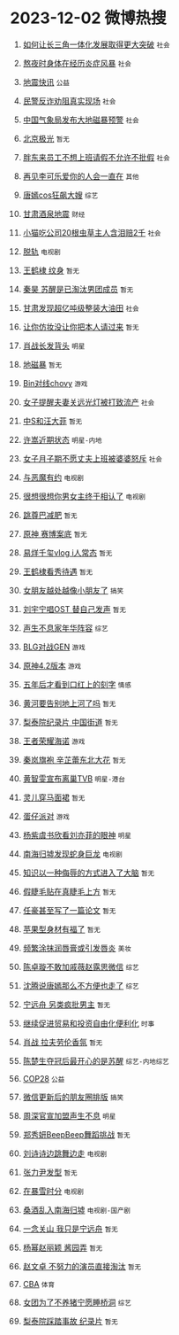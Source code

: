# 2023-12-02 微博热搜 
1. [如何让长三角一体化发展取得更大突破](https://m.weibo.cn/search?containerid=100103type%3D1%26t%3D10%26q%3D%23%E5%A6%82%E4%BD%95%E8%AE%A9%E9%95%BF%E4%B8%89%E8%A7%92%E4%B8%80%E4%BD%93%E5%8C%96%E5%8F%91%E5%B1%95%E5%8F%96%E5%BE%97%E6%9B%B4%E5%A4%A7%E7%AA%81%E7%A0%B4%23&stream_entry_id=51&isnewpage=1&extparam=seat%3D1%26stream_entry_id%3D51%26c_type%3D51%26dgr%3D0%26pos%3D0%26cate%3D10103%26filter_type%3Drealtimehot%26q%3D%2523%25E5%25A6%2582%25E4%25BD%2595%25E8%25AE%25A9%25E9%2595%25BF%25E4%25B8%2589%25E8%25A7%2592%25E4%25B8%2580%25E4%25BD%2593%25E5%258C%2596%25E5%258F%2591%25E5%25B1%2595%25E5%258F%2596%25E5%25BE%2597%25E6%259B%25B4%25E5%25A4%25A7%25E7%25AA%2581%25E7%25A0%25B4%2523%26display_time%3D1701458152%26pre_seqid%3D170145815234607132193) `社会` 

2. [熬夜时身体在经历炎症风暴](https://m.weibo.cn/search?containerid=100103type%3D1%26t%3D10%26q%3D%23%E7%86%AC%E5%A4%9C%E6%97%B6%E8%BA%AB%E4%BD%93%E5%9C%A8%E7%BB%8F%E5%8E%86%E7%82%8E%E7%97%87%E9%A3%8E%E6%9A%B4%23&stream_entry_id=31&isnewpage=1&extparam=seat%3D1%26lcate%3D5001%26c_type%3D31%26realpos%3D1%26cate%3D5001%26pos%3D0%26dgr%3D0%26stream_entry_id%3D31%26q%3D%2523%25E7%2586%25AC%25E5%25A4%259C%25E6%2597%25B6%25E8%25BA%25AB%25E4%25BD%2593%25E5%259C%25A8%25E7%25BB%258F%25E5%258E%2586%25E7%2582%258E%25E7%2597%2587%25E9%25A3%258E%25E6%259A%25B4%2523%26band_rank%3D1%26filter_type%3Drealtimehot%26flag%3D2%26display_time%3D1701458152%26pre_seqid%3D170145815234607132193) `社会` 

3. [地震快讯](https://m.weibo.cn/search?containerid=100103type%3D1%26t%3D10%26q%3D%23%E5%9C%B0%E9%9C%87%E5%BF%AB%E8%AE%AF%23&stream_entry_id=31&isnewpage=1&extparam=seat%3D1%26lcate%3D5001%26c_type%3D31%26realpos%3D2%26cate%3D5001%26pos%3D1%26dgr%3D0%26stream_entry_id%3D31%26q%3D%2523%25E5%259C%25B0%25E9%259C%2587%25E5%25BF%25AB%25E8%25AE%25AF%2523%26band_rank%3D2%26filter_type%3Drealtimehot%26flag%3D2%26display_time%3D1701458152%26pre_seqid%3D170145815234607132193) `公益` 

4. [民警反诈劝阻真实现场](https://m.weibo.cn/search?containerid=100103type%3D1%26t%3D10%26q%3D%23%E6%B0%91%E8%AD%A6%E5%8F%8D%E8%AF%88%E5%8A%9D%E9%98%BB%E7%9C%9F%E5%AE%9E%E7%8E%B0%E5%9C%BA%23&stream_entry_id=31&isnewpage=1&extparam=seat%3D1%26lcate%3D5001%26c_type%3D31%26realpos%3D3%26cate%3D5001%26pos%3D2%26dgr%3D0%26stream_entry_id%3D31%26q%3D%2523%25E6%25B0%2591%25E8%25AD%25A6%25E5%258F%258D%25E8%25AF%2588%25E5%258A%259D%25E9%2598%25BB%25E7%259C%259F%25E5%25AE%259E%25E7%258E%25B0%25E5%259C%25BA%2523%26band_rank%3D3%26filter_type%3Drealtimehot%26flag%3D0%26display_time%3D1701458152%26pre_seqid%3D170145815234607132193) `社会` 

5. [中国气象局发布大地磁暴预警](https://m.weibo.cn/search?containerid=100103type%3D1%26t%3D10%26q%3D%23%E4%B8%AD%E5%9B%BD%E6%B0%94%E8%B1%A1%E5%B1%80%E5%8F%91%E5%B8%83%E5%A4%A7%E5%9C%B0%E7%A3%81%E6%9A%B4%E9%A2%84%E8%AD%A6%23&stream_entry_id=31&isnewpage=1&extparam=seat%3D1%26lcate%3D5001%26c_type%3D31%26realpos%3D4%26cate%3D5001%26pos%3D3%26dgr%3D0%26stream_entry_id%3D31%26q%3D%2523%25E4%25B8%25AD%25E5%259B%25BD%25E6%25B0%2594%25E8%25B1%25A1%25E5%25B1%2580%25E5%258F%2591%25E5%25B8%2583%25E5%25A4%25A7%25E5%259C%25B0%25E7%25A3%2581%25E6%259A%25B4%25E9%25A2%2584%25E8%25AD%25A6%2523%26band_rank%3D4%26filter_type%3Drealtimehot%26flag%3D16%26display_time%3D1701458152%26pre_seqid%3D170145815234607132193) `社会` 

6. [北京极光](https://m.weibo.cn/search?containerid=100103type%3D1%26t%3D10%26q%3D%E5%8C%97%E4%BA%AC%E6%9E%81%E5%85%89&stream_entry_id=31&isnewpage=1&extparam=seat%3D1%26lcate%3D5001%26c_type%3D31%26realpos%3D5%26cate%3D5001%26pos%3D4%26dgr%3D0%26stream_entry_id%3D31%26q%3D%25E5%258C%2597%25E4%25BA%25AC%25E6%259E%2581%25E5%2585%2589%26band_rank%3D5%26filter_type%3Drealtimehot%26flag%3D16%26display_time%3D1701458152%26pre_seqid%3D170145815234607132193) `暂无` 

7. [胖东来员工不想上班请假不允许不批假](https://m.weibo.cn/search?containerid=100103type%3D1%26t%3D10%26q%3D%23%E8%83%96%E4%B8%9C%E6%9D%A5%E5%91%98%E5%B7%A5%E4%B8%8D%E6%83%B3%E4%B8%8A%E7%8F%AD%E8%AF%B7%E5%81%87%E4%B8%8D%E5%85%81%E8%AE%B8%E4%B8%8D%E6%89%B9%E5%81%87%23&stream_entry_id=31&isnewpage=1&extparam=seat%3D1%26lcate%3D5001%26c_type%3D31%26realpos%3D6%26cate%3D5001%26pos%3D5%26dgr%3D0%26stream_entry_id%3D31%26q%3D%2523%25E8%2583%2596%25E4%25B8%259C%25E6%259D%25A5%25E5%2591%2598%25E5%25B7%25A5%25E4%25B8%258D%25E6%2583%25B3%25E4%25B8%258A%25E7%258F%25AD%25E8%25AF%25B7%25E5%2581%2587%25E4%25B8%258D%25E5%2585%2581%25E8%25AE%25B8%25E4%25B8%258D%25E6%2589%25B9%25E5%2581%2587%2523%26band_rank%3D6%26filter_type%3Drealtimehot%26flag%3D2%26display_time%3D1701458152%26pre_seqid%3D170145815234607132193) `社会` 

8. [再见李可乐爱你的人会一直在](https://m.weibo.cn/search?containerid=100103type%3D1%26t%3D10%26q%3D%23%E5%86%8D%E8%A7%81%E6%9D%8E%E5%8F%AF%E4%B9%90%E7%88%B1%E4%BD%A0%E7%9A%84%E4%BA%BA%E4%BC%9A%E4%B8%80%E7%9B%B4%E5%9C%A8%23&stream_entry_id=31&isnewpage=1&extparam=seat%3D1%26lcate%3D5001%26c_type%3D31%26band_rank%3D7%26cate%3D5001%26dgr%3D0%26topic_ad%3D1%26adid%3D213060%26is_ad_pos%3D1%26q%3D%2523%25E5%2586%258D%25E8%25A7%2581%25E6%259D%258E%25E5%258F%25AF%25E4%25B9%2590%25E7%2588%25B1%25E4%25BD%25A0%25E7%259A%2584%25E4%25BA%25BA%25E4%25BC%259A%25E4%25B8%2580%25E7%259B%25B4%25E5%259C%25A8%2523%26stream_entry_id%3D31%26filter_type%3Drealtimehot%26pos%3D6%26display_time%3D1701458152%26pre_seqid%3D170145815234607132193) `其他` 

9. [唐嫣cos狂飙大嫂](https://m.weibo.cn/search?containerid=100103type%3D1%26t%3D10%26q%3D%23%E5%94%90%E5%AB%A3cos%E7%8B%82%E9%A3%99%E5%A4%A7%E5%AB%82%23&stream_entry_id=31&isnewpage=1&extparam=seat%3D1%26lcate%3D5001%26c_type%3D31%26realpos%3D7%26cate%3D5001%26pos%3D7%26dgr%3D0%26stream_entry_id%3D31%26q%3D%2523%25E5%2594%2590%25E5%25AB%25A3cos%25E7%258B%2582%25E9%25A3%2599%25E5%25A4%25A7%25E5%25AB%2582%2523%26band_rank%3D7%26filter_type%3Drealtimehot%26flag%3D2%26display_time%3D1701458152%26pre_seqid%3D170145815234607132193) `综艺` 

10. [甘肃酒泉地震](https://m.weibo.cn/search?containerid=100103type%3D1%26t%3D10%26q%3D%E7%94%98%E8%82%83%E9%85%92%E6%B3%89%E5%9C%B0%E9%9C%87&stream_entry_id=31&isnewpage=1&extparam=seat%3D1%26lcate%3D5001%26c_type%3D31%26realpos%3D8%26cate%3D5001%26pos%3D8%26dgr%3D0%26stream_entry_id%3D31%26q%3D%25E7%2594%2598%25E8%2582%2583%25E9%2585%2592%25E6%25B3%2589%25E5%259C%25B0%25E9%259C%2587%26band_rank%3D8%26filter_type%3Drealtimehot%26flag%3D0%26display_time%3D1701458152%26pre_seqid%3D170145815234607132193) `财经` 

11. [小猫吃公司20根虫草主人含泪赔2千](https://m.weibo.cn/search?containerid=100103type%3D1%26t%3D10%26q%3D%23%E5%B0%8F%E7%8C%AB%E5%90%83%E5%85%AC%E5%8F%B820%E6%A0%B9%E8%99%AB%E8%8D%89%E4%B8%BB%E4%BA%BA%E5%90%AB%E6%B3%AA%E8%B5%942%E5%8D%83%23&stream_entry_id=31&isnewpage=1&extparam=seat%3D1%26lcate%3D5001%26c_type%3D31%26realpos%3D9%26cate%3D5001%26pos%3D9%26dgr%3D0%26stream_entry_id%3D31%26q%3D%2523%25E5%25B0%258F%25E7%258C%25AB%25E5%2590%2583%25E5%2585%25AC%25E5%258F%25B820%25E6%25A0%25B9%25E8%2599%25AB%25E8%258D%2589%25E4%25B8%25BB%25E4%25BA%25BA%25E5%2590%25AB%25E6%25B3%25AA%25E8%25B5%25942%25E5%258D%2583%2523%26band_rank%3D9%26filter_type%3Drealtimehot%26flag%3D2%26display_time%3D1701458152%26pre_seqid%3D170145815234607132193) `社会` 

12. [脱轨](https://m.weibo.cn/search?containerid=100103type%3D1%26t%3D10%26q%3D%E8%84%B1%E8%BD%A8&stream_entry_id=31&isnewpage=1&extparam=seat%3D1%26lcate%3D5001%26c_type%3D31%26realpos%3D10%26cate%3D5001%26pos%3D10%26dgr%3D0%26stream_entry_id%3D31%26q%3D%25E8%2584%25B1%25E8%25BD%25A8%26band_rank%3D10%26filter_type%3Drealtimehot%26flag%3D2%26display_time%3D1701458152%26pre_seqid%3D170145815234607132193) `电视剧` 

13. [王鹤棣 纹身](https://m.weibo.cn/search?containerid=100103type%3D1%26t%3D10%26q%3D%E7%8E%8B%E9%B9%A4%E6%A3%A3+%E7%BA%B9%E8%BA%AB&stream_entry_id=31&isnewpage=1&extparam=seat%3D1%26lcate%3D5001%26c_type%3D31%26realpos%3D11%26cate%3D5001%26pos%3D11%26dgr%3D0%26stream_entry_id%3D31%26q%3D%25E7%258E%258B%25E9%25B9%25A4%25E6%25A3%25A3%2520%25E7%25BA%25B9%25E8%25BA%25AB%26band_rank%3D11%26filter_type%3Drealtimehot%26flag%3D0%26display_time%3D1701458152%26pre_seqid%3D170145815234607132193) `暂无` 

14. [秦昊 苏醒是已淘汰男团成员](https://m.weibo.cn/search?containerid=100103type%3D1%26t%3D10%26q%3D%E7%A7%A6%E6%98%8A+%E8%8B%8F%E9%86%92%E6%98%AF%E5%B7%B2%E6%B7%98%E6%B1%B0%E7%94%B7%E5%9B%A2%E6%88%90%E5%91%98&stream_entry_id=31&isnewpage=1&extparam=seat%3D1%26lcate%3D5001%26c_type%3D31%26realpos%3D12%26cate%3D5001%26pos%3D12%26dgr%3D0%26stream_entry_id%3D31%26q%3D%25E7%25A7%25A6%25E6%2598%258A%2520%25E8%258B%258F%25E9%2586%2592%25E6%2598%25AF%25E5%25B7%25B2%25E6%25B7%2598%25E6%25B1%25B0%25E7%2594%25B7%25E5%259B%25A2%25E6%2588%2590%25E5%2591%2598%26band_rank%3D12%26filter_type%3Drealtimehot%26flag%3D2%26display_time%3D1701458152%26pre_seqid%3D170145815234607132193) `暂无` 

15. [甘肃发现超亿吨级整装大油田](https://m.weibo.cn/search?containerid=100103type%3D1%26t%3D10%26q%3D%23%E7%94%98%E8%82%83%E5%8F%91%E7%8E%B0%E8%B6%85%E4%BA%BF%E5%90%A8%E7%BA%A7%E6%95%B4%E8%A3%85%E5%A4%A7%E6%B2%B9%E7%94%B0%23&stream_entry_id=31&isnewpage=1&extparam=seat%3D1%26lcate%3D5001%26c_type%3D31%26realpos%3D13%26cate%3D5001%26pos%3D13%26dgr%3D0%26stream_entry_id%3D31%26q%3D%2523%25E7%2594%2598%25E8%2582%2583%25E5%258F%2591%25E7%258E%25B0%25E8%25B6%2585%25E4%25BA%25BF%25E5%2590%25A8%25E7%25BA%25A7%25E6%2595%25B4%25E8%25A3%2585%25E5%25A4%25A7%25E6%25B2%25B9%25E7%2594%25B0%2523%26band_rank%3D13%26filter_type%3Drealtimehot%26flag%3D0%26display_time%3D1701458152%26pre_seqid%3D170145815234607132193) `社会` 

16. [让你仿妆没让你把本人请过来](https://m.weibo.cn/search?containerid=100103type%3D1%26t%3D10%26q%3D%E8%AE%A9%E4%BD%A0%E4%BB%BF%E5%A6%86%E6%B2%A1%E8%AE%A9%E4%BD%A0%E6%8A%8A%E6%9C%AC%E4%BA%BA%E8%AF%B7%E8%BF%87%E6%9D%A5&stream_entry_id=31&isnewpage=1&extparam=seat%3D1%26lcate%3D5001%26c_type%3D31%26realpos%3D14%26cate%3D5001%26pos%3D14%26dgr%3D0%26stream_entry_id%3D31%26q%3D%25E8%25AE%25A9%25E4%25BD%25A0%25E4%25BB%25BF%25E5%25A6%2586%25E6%25B2%25A1%25E8%25AE%25A9%25E4%25BD%25A0%25E6%258A%258A%25E6%259C%25AC%25E4%25BA%25BA%25E8%25AF%25B7%25E8%25BF%2587%25E6%259D%25A5%26band_rank%3D14%26filter_type%3Drealtimehot%26flag%3D0%26display_time%3D1701458152%26pre_seqid%3D170145815234607132193) `暂无` 

17. [肖战长发背头](https://m.weibo.cn/search?containerid=100103type%3D1%26t%3D10%26q%3D%23%E8%82%96%E6%88%98%E9%95%BF%E5%8F%91%E8%83%8C%E5%A4%B4%23&stream_entry_id=31&isnewpage=1&extparam=seat%3D1%26lcate%3D5001%26c_type%3D31%26realpos%3D15%26cate%3D5001%26pos%3D15%26dgr%3D0%26stream_entry_id%3D31%26q%3D%2523%25E8%2582%2596%25E6%2588%2598%25E9%2595%25BF%25E5%258F%2591%25E8%2583%258C%25E5%25A4%25B4%2523%26band_rank%3D15%26filter_type%3Drealtimehot%26flag%3D1%26display_time%3D1701458152%26pre_seqid%3D170145815234607132193) `明星` 

18. [地磁暴](https://m.weibo.cn/search?containerid=100103type%3D1%26t%3D10%26q%3D%E5%9C%B0%E7%A3%81%E6%9A%B4&stream_entry_id=31&isnewpage=1&extparam=seat%3D1%26lcate%3D5001%26c_type%3D31%26realpos%3D16%26cate%3D5001%26pos%3D16%26dgr%3D0%26stream_entry_id%3D31%26q%3D%25E5%259C%25B0%25E7%25A3%2581%25E6%259A%25B4%26band_rank%3D16%26filter_type%3Drealtimehot%26flag%3D0%26display_time%3D1701458152%26pre_seqid%3D170145815234607132193) `暂无` 

19. [Bin对线chovy](https://m.weibo.cn/search?containerid=100103type%3D1%26t%3D10%26q%3D%23Bin%E5%AF%B9%E7%BA%BFchovy%23&stream_entry_id=31&isnewpage=1&extparam=seat%3D1%26lcate%3D5001%26c_type%3D31%26realpos%3D17%26cate%3D5001%26pos%3D17%26dgr%3D0%26stream_entry_id%3D31%26q%3D%2523Bin%25E5%25AF%25B9%25E7%25BA%25BFchovy%2523%26band_rank%3D17%26filter_type%3Drealtimehot%26flag%3D0%26display_time%3D1701458152%26pre_seqid%3D170145815234607132193) `游戏` 

20. [女子提醒夫妻关远光灯被打致流产](https://m.weibo.cn/search?containerid=100103type%3D1%26t%3D10%26q%3D%23%E5%A5%B3%E5%AD%90%E6%8F%90%E9%86%92%E5%A4%AB%E5%A6%BB%E5%85%B3%E8%BF%9C%E5%85%89%E7%81%AF%E8%A2%AB%E6%89%93%E8%87%B4%E6%B5%81%E4%BA%A7%23&stream_entry_id=31&isnewpage=1&extparam=seat%3D1%26lcate%3D5001%26c_type%3D31%26realpos%3D18%26cate%3D5001%26pos%3D18%26dgr%3D0%26stream_entry_id%3D31%26q%3D%2523%25E5%25A5%25B3%25E5%25AD%2590%25E6%258F%2590%25E9%2586%2592%25E5%25A4%25AB%25E5%25A6%25BB%25E5%2585%25B3%25E8%25BF%259C%25E5%2585%2589%25E7%2581%25AF%25E8%25A2%25AB%25E6%2589%2593%25E8%2587%25B4%25E6%25B5%2581%25E4%25BA%25A7%2523%26band_rank%3D18%26filter_type%3Drealtimehot%26flag%3D0%26display_time%3D1701458152%26pre_seqid%3D170145815234607132193) `社会` 

21. [中S和汪大菲](https://m.weibo.cn/search?containerid=100103type%3D1%26t%3D10%26q%3D%E4%B8%ADS%E5%92%8C%E6%B1%AA%E5%A4%A7%E8%8F%B2&stream_entry_id=31&isnewpage=1&extparam=seat%3D1%26lcate%3D5001%26c_type%3D31%26realpos%3D19%26cate%3D5001%26pos%3D19%26dgr%3D0%26stream_entry_id%3D31%26q%3D%25E4%25B8%25ADS%25E5%2592%258C%25E6%25B1%25AA%25E5%25A4%25A7%25E8%258F%25B2%26band_rank%3D19%26filter_type%3Drealtimehot%26flag%3D0%26display_time%3D1701458152%26pre_seqid%3D170145815234607132193) `暂无` 

22. [许嵩近期状态](https://m.weibo.cn/search?containerid=100103type%3D1%26t%3D10%26q%3D%23%E8%AE%B8%E5%B5%A9%E8%BF%91%E6%9C%9F%E7%8A%B6%E6%80%81%23&stream_entry_id=31&isnewpage=1&extparam=seat%3D1%26lcate%3D5001%26c_type%3D31%26realpos%3D20%26cate%3D5001%26pos%3D20%26dgr%3D0%26stream_entry_id%3D31%26q%3D%2523%25E8%25AE%25B8%25E5%25B5%25A9%25E8%25BF%2591%25E6%259C%259F%25E7%258A%25B6%25E6%2580%2581%2523%26band_rank%3D20%26filter_type%3Drealtimehot%26flag%3D0%26display_time%3D1701458152%26pre_seqid%3D170145815234607132193) `明星-内地` 

23. [女子月子期不愿丈夫上班被婆婆怒斥](https://m.weibo.cn/search?containerid=100103type%3D1%26t%3D10%26q%3D%23%E5%A5%B3%E5%AD%90%E6%9C%88%E5%AD%90%E6%9C%9F%E4%B8%8D%E6%84%BF%E4%B8%88%E5%A4%AB%E4%B8%8A%E7%8F%AD%E8%A2%AB%E5%A9%86%E5%A9%86%E6%80%92%E6%96%A5%23&stream_entry_id=31&isnewpage=1&extparam=seat%3D1%26lcate%3D5001%26c_type%3D31%26realpos%3D21%26cate%3D5001%26pos%3D21%26dgr%3D0%26stream_entry_id%3D31%26q%3D%2523%25E5%25A5%25B3%25E5%25AD%2590%25E6%259C%2588%25E5%25AD%2590%25E6%259C%259F%25E4%25B8%258D%25E6%2584%25BF%25E4%25B8%2588%25E5%25A4%25AB%25E4%25B8%258A%25E7%258F%25AD%25E8%25A2%25AB%25E5%25A9%2586%25E5%25A9%2586%25E6%2580%2592%25E6%2596%25A5%2523%26band_rank%3D21%26filter_type%3Drealtimehot%26flag%3D0%26display_time%3D1701458152%26pre_seqid%3D170145815234607132193) `社会` 

24. [与恶魔有约](https://m.weibo.cn/search?containerid=100103type%3D1%26t%3D10%26q%3D%E4%B8%8E%E6%81%B6%E9%AD%94%E6%9C%89%E7%BA%A6&stream_entry_id=31&isnewpage=1&extparam=seat%3D1%26lcate%3D5001%26c_type%3D31%26realpos%3D22%26cate%3D5001%26pos%3D22%26dgr%3D0%26stream_entry_id%3D31%26q%3D%25E4%25B8%258E%25E6%2581%25B6%25E9%25AD%2594%25E6%259C%2589%25E7%25BA%25A6%26band_rank%3D22%26filter_type%3Drealtimehot%26flag%3D0%26display_time%3D1701458152%26pre_seqid%3D170145815234607132193) `电视剧` 

25. [很想很想你男女主终于相认了](https://m.weibo.cn/search?containerid=100103type%3D1%26t%3D10%26q%3D%23%E5%BE%88%E6%83%B3%E5%BE%88%E6%83%B3%E4%BD%A0%E7%94%B7%E5%A5%B3%E4%B8%BB%E7%BB%88%E4%BA%8E%E7%9B%B8%E8%AE%A4%E4%BA%86%23&stream_entry_id=31&isnewpage=1&extparam=seat%3D1%26lcate%3D5001%26c_type%3D31%26realpos%3D23%26cate%3D5001%26pos%3D23%26dgr%3D0%26stream_entry_id%3D31%26q%3D%2523%25E5%25BE%2588%25E6%2583%25B3%25E5%25BE%2588%25E6%2583%25B3%25E4%25BD%25A0%25E7%2594%25B7%25E5%25A5%25B3%25E4%25B8%25BB%25E7%25BB%2588%25E4%25BA%258E%25E7%259B%25B8%25E8%25AE%25A4%25E4%25BA%2586%2523%26band_rank%3D23%26filter_type%3Drealtimehot%26flag%3D1%26display_time%3D1701458152%26pre_seqid%3D170145815234607132193) `电视剧` 

26. [跳尊巴减肥](https://m.weibo.cn/search?containerid=100103type%3D1%26t%3D10%26q%3D%E8%B7%B3%E5%B0%8A%E5%B7%B4%E5%87%8F%E8%82%A5&stream_entry_id=31&isnewpage=1&extparam=seat%3D1%26lcate%3D5001%26c_type%3D31%26realpos%3D24%26cate%3D5001%26pos%3D24%26dgr%3D0%26stream_entry_id%3D31%26q%3D%25E8%25B7%25B3%25E5%25B0%258A%25E5%25B7%25B4%25E5%2587%258F%25E8%2582%25A5%26band_rank%3D24%26filter_type%3Drealtimehot%26flag%3D0%26display_time%3D1701458152%26pre_seqid%3D170145815234607132193) `暂无` 

27. [原神 赛博案底](https://m.weibo.cn/search?containerid=100103type%3D1%26t%3D10%26q%3D%E5%8E%9F%E7%A5%9E+%E8%B5%9B%E5%8D%9A%E6%A1%88%E5%BA%95&stream_entry_id=31&isnewpage=1&extparam=seat%3D1%26lcate%3D5001%26c_type%3D31%26realpos%3D25%26cate%3D5001%26pos%3D25%26dgr%3D0%26stream_entry_id%3D31%26q%3D%25E5%258E%259F%25E7%25A5%259E%2520%25E8%25B5%259B%25E5%258D%259A%25E6%25A1%2588%25E5%25BA%2595%26band_rank%3D25%26filter_type%3Drealtimehot%26flag%3D0%26display_time%3D1701458152%26pre_seqid%3D170145815234607132193) `暂无` 

28. [易烊千玺vlog i人常态](https://m.weibo.cn/search?containerid=100103type%3D1%26t%3D10%26q%3D%E6%98%93%E7%83%8A%E5%8D%83%E7%8E%BAvlog+i%E4%BA%BA%E5%B8%B8%E6%80%81&stream_entry_id=31&isnewpage=1&extparam=seat%3D1%26lcate%3D5001%26c_type%3D31%26realpos%3D26%26cate%3D5001%26pos%3D26%26dgr%3D0%26stream_entry_id%3D31%26q%3D%25E6%2598%2593%25E7%2583%258A%25E5%258D%2583%25E7%258E%25BAvlog%2520i%25E4%25BA%25BA%25E5%25B8%25B8%25E6%2580%2581%26band_rank%3D26%26filter_type%3Drealtimehot%26flag%3D0%26display_time%3D1701458152%26pre_seqid%3D170145815234607132193) `暂无` 

29. [王鹤棣看秀待遇](https://m.weibo.cn/search?containerid=100103type%3D1%26t%3D10%26q%3D%E7%8E%8B%E9%B9%A4%E6%A3%A3%E7%9C%8B%E7%A7%80%E5%BE%85%E9%81%87&stream_entry_id=31&isnewpage=1&extparam=seat%3D1%26lcate%3D5001%26c_type%3D31%26realpos%3D27%26cate%3D5001%26pos%3D27%26dgr%3D0%26stream_entry_id%3D31%26q%3D%25E7%258E%258B%25E9%25B9%25A4%25E6%25A3%25A3%25E7%259C%258B%25E7%25A7%2580%25E5%25BE%2585%25E9%2581%2587%26band_rank%3D27%26filter_type%3Drealtimehot%26flag%3D0%26display_time%3D1701458152%26pre_seqid%3D170145815234607132193) `暂无` 

30. [女朋友越处越像小朋友了](https://m.weibo.cn/search?containerid=100103type%3D1%26t%3D10%26q%3D%23%E5%A5%B3%E6%9C%8B%E5%8F%8B%E8%B6%8A%E5%A4%84%E8%B6%8A%E5%83%8F%E5%B0%8F%E6%9C%8B%E5%8F%8B%E4%BA%86%23&stream_entry_id=31&isnewpage=1&extparam=seat%3D1%26lcate%3D5001%26c_type%3D31%26realpos%3D28%26cate%3D5001%26pos%3D28%26dgr%3D0%26stream_entry_id%3D31%26q%3D%2523%25E5%25A5%25B3%25E6%259C%258B%25E5%258F%258B%25E8%25B6%258A%25E5%25A4%2584%25E8%25B6%258A%25E5%2583%258F%25E5%25B0%258F%25E6%259C%258B%25E5%258F%258B%25E4%25BA%2586%2523%26band_rank%3D28%26filter_type%3Drealtimehot%26flag%3D0%26display_time%3D1701458152%26pre_seqid%3D170145815234607132193) `搞笑` 

31. [刘宇宁唱OST 替自己发声](https://m.weibo.cn/search?containerid=100103type%3D1%26t%3D10%26q%3D%E5%88%98%E5%AE%87%E5%AE%81%E5%94%B1OST+%E6%9B%BF%E8%87%AA%E5%B7%B1%E5%8F%91%E5%A3%B0&stream_entry_id=31&isnewpage=1&extparam=seat%3D1%26lcate%3D5001%26c_type%3D31%26realpos%3D29%26cate%3D5001%26pos%3D29%26dgr%3D0%26stream_entry_id%3D31%26q%3D%25E5%2588%2598%25E5%25AE%2587%25E5%25AE%2581%25E5%2594%25B1OST%2520%25E6%259B%25BF%25E8%2587%25AA%25E5%25B7%25B1%25E5%258F%2591%25E5%25A3%25B0%26band_rank%3D29%26filter_type%3Drealtimehot%26flag%3D1%26display_time%3D1701458152%26pre_seqid%3D170145815234607132193) `暂无` 

32. [声生不息家年华阵容](https://m.weibo.cn/search?containerid=100103type%3D1%26t%3D10%26q%3D%23%E5%A3%B0%E7%94%9F%E4%B8%8D%E6%81%AF%E5%AE%B6%E5%B9%B4%E5%8D%8E%E9%98%B5%E5%AE%B9%23&stream_entry_id=31&isnewpage=1&extparam=seat%3D1%26lcate%3D5001%26c_type%3D31%26realpos%3D30%26cate%3D5001%26pos%3D30%26dgr%3D0%26stream_entry_id%3D31%26q%3D%2523%25E5%25A3%25B0%25E7%2594%259F%25E4%25B8%258D%25E6%2581%25AF%25E5%25AE%25B6%25E5%25B9%25B4%25E5%258D%258E%25E9%2598%25B5%25E5%25AE%25B9%2523%26band_rank%3D30%26filter_type%3Drealtimehot%26flag%3D0%26display_time%3D1701458152%26pre_seqid%3D170145815234607132193) `综艺` 

33. [BLG对战GEN](https://m.weibo.cn/search?containerid=100103type%3D1%26t%3D10%26q%3D%23BLG%E5%AF%B9%E6%88%98GEN%23&stream_entry_id=31&isnewpage=1&extparam=seat%3D1%26lcate%3D5001%26c_type%3D31%26realpos%3D31%26cate%3D5001%26pos%3D31%26dgr%3D0%26stream_entry_id%3D31%26q%3D%2523BLG%25E5%25AF%25B9%25E6%2588%2598GEN%2523%26band_rank%3D31%26filter_type%3Drealtimehot%26flag%3D0%26display_time%3D1701458152%26pre_seqid%3D170145815234607132193) `游戏` 

34. [原神4.2版本](https://m.weibo.cn/search?containerid=100103type%3D1%26t%3D10%26q%3D%23%E5%8E%9F%E7%A5%9E4.2%E7%89%88%E6%9C%AC%23&stream_entry_id=31&isnewpage=1&extparam=seat%3D1%26lcate%3D5001%26c_type%3D31%26realpos%3D32%26cate%3D5001%26pos%3D32%26dgr%3D0%26stream_entry_id%3D31%26q%3D%2523%25E5%258E%259F%25E7%25A5%259E4.2%25E7%2589%2588%25E6%259C%25AC%2523%26band_rank%3D32%26filter_type%3Drealtimehot%26flag%3D1%26display_time%3D1701458152%26pre_seqid%3D170145815234607132193) `游戏` 

35. [五年后才看到口红上的刻字](https://m.weibo.cn/search?containerid=100103type%3D1%26t%3D10%26q%3D%23%E4%BA%94%E5%B9%B4%E5%90%8E%E6%89%8D%E7%9C%8B%E5%88%B0%E5%8F%A3%E7%BA%A2%E4%B8%8A%E7%9A%84%E5%88%BB%E5%AD%97%23&stream_entry_id=31&isnewpage=1&extparam=seat%3D1%26lcate%3D5001%26c_type%3D31%26realpos%3D33%26cate%3D5001%26pos%3D33%26dgr%3D0%26stream_entry_id%3D31%26q%3D%2523%25E4%25BA%2594%25E5%25B9%25B4%25E5%2590%258E%25E6%2589%258D%25E7%259C%258B%25E5%2588%25B0%25E5%258F%25A3%25E7%25BA%25A2%25E4%25B8%258A%25E7%259A%2584%25E5%2588%25BB%25E5%25AD%2597%2523%26band_rank%3D33%26filter_type%3Drealtimehot%26flag%3D0%26display_time%3D1701458152%26pre_seqid%3D170145815234607132193) `情感` 

36. [黄河要告别地上河了吗](https://m.weibo.cn/search?containerid=100103type%3D1%26t%3D10%26q%3D%E9%BB%84%E6%B2%B3%E8%A6%81%E5%91%8A%E5%88%AB%E5%9C%B0%E4%B8%8A%E6%B2%B3%E4%BA%86%E5%90%97&stream_entry_id=31&isnewpage=1&extparam=seat%3D1%26lcate%3D5001%26c_type%3D31%26realpos%3D34%26cate%3D5001%26pos%3D34%26dgr%3D0%26stream_entry_id%3D31%26q%3D%25E9%25BB%2584%25E6%25B2%25B3%25E8%25A6%2581%25E5%2591%258A%25E5%2588%25AB%25E5%259C%25B0%25E4%25B8%258A%25E6%25B2%25B3%25E4%25BA%2586%25E5%2590%2597%26band_rank%3D34%26filter_type%3Drealtimehot%26flag%3D0%26display_time%3D1701458152%26pre_seqid%3D170145815234607132193) `暂无` 

37. [梨泰院纪录片 中国街道](https://m.weibo.cn/search?containerid=100103type%3D1%26t%3D10%26q%3D%E6%A2%A8%E6%B3%B0%E9%99%A2%E7%BA%AA%E5%BD%95%E7%89%87+%E4%B8%AD%E5%9B%BD%E8%A1%97%E9%81%93&stream_entry_id=31&isnewpage=1&extparam=seat%3D1%26lcate%3D5001%26c_type%3D31%26realpos%3D35%26cate%3D5001%26pos%3D35%26dgr%3D0%26stream_entry_id%3D31%26q%3D%25E6%25A2%25A8%25E6%25B3%25B0%25E9%2599%25A2%25E7%25BA%25AA%25E5%25BD%2595%25E7%2589%2587%2520%25E4%25B8%25AD%25E5%259B%25BD%25E8%25A1%2597%25E9%2581%2593%26band_rank%3D35%26filter_type%3Drealtimehot%26flag%3D0%26display_time%3D1701458152%26pre_seqid%3D170145815234607132193) `暂无` 

38. [王者荣耀海诺](https://m.weibo.cn/search?containerid=100103type%3D1%26t%3D10%26q%3D%23%E7%8E%8B%E8%80%85%E8%8D%A3%E8%80%80%E6%B5%B7%E8%AF%BA%23&stream_entry_id=31&isnewpage=1&extparam=seat%3D1%26lcate%3D5001%26c_type%3D31%26realpos%3D36%26cate%3D5001%26pos%3D36%26dgr%3D0%26stream_entry_id%3D31%26q%3D%2523%25E7%258E%258B%25E8%2580%2585%25E8%258D%25A3%25E8%2580%2580%25E6%25B5%25B7%25E8%25AF%25BA%2523%26band_rank%3D36%26filter_type%3Drealtimehot%26flag%3D1%26display_time%3D1701458152%26pre_seqid%3D170145815234607132193) `游戏` 

39. [秦岚旗袍 辛芷蕾东北大花](https://m.weibo.cn/search?containerid=100103type%3D1%26t%3D10%26q%3D%E7%A7%A6%E5%B2%9A%E6%97%97%E8%A2%8D+%E8%BE%9B%E8%8A%B7%E8%95%BE%E4%B8%9C%E5%8C%97%E5%A4%A7%E8%8A%B1&stream_entry_id=31&isnewpage=1&extparam=seat%3D1%26lcate%3D5001%26c_type%3D31%26realpos%3D37%26cate%3D5001%26pos%3D37%26dgr%3D0%26stream_entry_id%3D31%26q%3D%25E7%25A7%25A6%25E5%25B2%259A%25E6%2597%2597%25E8%25A2%258D%2520%25E8%25BE%259B%25E8%258A%25B7%25E8%2595%25BE%25E4%25B8%259C%25E5%258C%2597%25E5%25A4%25A7%25E8%258A%25B1%26band_rank%3D37%26filter_type%3Drealtimehot%26flag%3D0%26display_time%3D1701458152%26pre_seqid%3D170145815234607132193) `暂无` 

40. [黄智雯宣布离巢TVB](https://m.weibo.cn/search?containerid=100103type%3D1%26t%3D10%26q%3D%23%E9%BB%84%E6%99%BA%E9%9B%AF%E5%AE%A3%E5%B8%83%E7%A6%BB%E5%B7%A2TVB%23&stream_entry_id=31&isnewpage=1&extparam=seat%3D1%26lcate%3D5001%26c_type%3D31%26realpos%3D38%26cate%3D5001%26pos%3D38%26dgr%3D0%26stream_entry_id%3D31%26q%3D%2523%25E9%25BB%2584%25E6%2599%25BA%25E9%259B%25AF%25E5%25AE%25A3%25E5%25B8%2583%25E7%25A6%25BB%25E5%25B7%25A2TVB%2523%26band_rank%3D38%26filter_type%3Drealtimehot%26flag%3D0%26display_time%3D1701458152%26pre_seqid%3D170145815234607132193) `明星-港台` 

41. [灵儿穿马面裙](https://m.weibo.cn/search?containerid=100103type%3D1%26t%3D10%26q%3D%E7%81%B5%E5%84%BF%E7%A9%BF%E9%A9%AC%E9%9D%A2%E8%A3%99&stream_entry_id=31&isnewpage=1&extparam=seat%3D1%26lcate%3D5001%26c_type%3D31%26realpos%3D39%26cate%3D5001%26pos%3D39%26dgr%3D0%26stream_entry_id%3D31%26q%3D%25E7%2581%25B5%25E5%2584%25BF%25E7%25A9%25BF%25E9%25A9%25AC%25E9%259D%25A2%25E8%25A3%2599%26band_rank%3D39%26filter_type%3Drealtimehot%26flag%3D0%26display_time%3D1701458152%26pre_seqid%3D170145815234607132193) `暂无` 

42. [蛋仔派对](https://m.weibo.cn/search?containerid=100103type%3D1%26t%3D10%26q%3D%23%E8%9B%8B%E4%BB%94%E6%B4%BE%E5%AF%B9%23&stream_entry_id=31&isnewpage=1&extparam=seat%3D1%26lcate%3D5001%26c_type%3D31%26realpos%3D40%26cate%3D5001%26pos%3D40%26dgr%3D0%26stream_entry_id%3D31%26q%3D%2523%25E8%259B%258B%25E4%25BB%2594%25E6%25B4%25BE%25E5%25AF%25B9%2523%26band_rank%3D40%26filter_type%3Drealtimehot%26flag%3D1%26display_time%3D1701458152%26pre_seqid%3D170145815234607132193) `游戏` 

43. [杨紫虞书欣看刘亦菲的眼神](https://m.weibo.cn/search?containerid=100103type%3D1%26t%3D10%26q%3D%23%E6%9D%A8%E7%B4%AB%E8%99%9E%E4%B9%A6%E6%AC%A3%E7%9C%8B%E5%88%98%E4%BA%A6%E8%8F%B2%E7%9A%84%E7%9C%BC%E7%A5%9E%23&stream_entry_id=31&isnewpage=1&extparam=seat%3D1%26lcate%3D5001%26c_type%3D31%26realpos%3D41%26cate%3D5001%26pos%3D41%26dgr%3D0%26stream_entry_id%3D31%26q%3D%2523%25E6%259D%25A8%25E7%25B4%25AB%25E8%2599%259E%25E4%25B9%25A6%25E6%25AC%25A3%25E7%259C%258B%25E5%2588%2598%25E4%25BA%25A6%25E8%258F%25B2%25E7%259A%2584%25E7%259C%25BC%25E7%25A5%259E%2523%26band_rank%3D41%26filter_type%3Drealtimehot%26flag%3D0%26display_time%3D1701458152%26pre_seqid%3D170145815234607132193) `明星` 

44. [南海归墟发现蛇身巨龙](https://m.weibo.cn/search?containerid=100103type%3D1%26t%3D10%26q%3D%23%E5%8D%97%E6%B5%B7%E5%BD%92%E5%A2%9F%E5%8F%91%E7%8E%B0%E8%9B%87%E8%BA%AB%E5%B7%A8%E9%BE%99%23&stream_entry_id=31&isnewpage=1&extparam=seat%3D1%26lcate%3D5001%26c_type%3D31%26realpos%3D42%26cate%3D5001%26pos%3D42%26dgr%3D0%26stream_entry_id%3D31%26q%3D%2523%25E5%258D%2597%25E6%25B5%25B7%25E5%25BD%2592%25E5%25A2%259F%25E5%258F%2591%25E7%258E%25B0%25E8%259B%2587%25E8%25BA%25AB%25E5%25B7%25A8%25E9%25BE%2599%2523%26band_rank%3D42%26filter_type%3Drealtimehot%26flag%3D1%26display_time%3D1701458152%26pre_seqid%3D170145815234607132193) `电视剧` 

45. [知识以一种侮辱的方式进入了大脑](https://m.weibo.cn/search?containerid=100103type%3D1%26t%3D10%26q%3D%E7%9F%A5%E8%AF%86%E4%BB%A5%E4%B8%80%E7%A7%8D%E4%BE%AE%E8%BE%B1%E7%9A%84%E6%96%B9%E5%BC%8F%E8%BF%9B%E5%85%A5%E4%BA%86%E5%A4%A7%E8%84%91&stream_entry_id=31&isnewpage=1&extparam=seat%3D1%26lcate%3D5001%26c_type%3D31%26realpos%3D43%26cate%3D5001%26pos%3D43%26dgr%3D0%26stream_entry_id%3D31%26q%3D%25E7%259F%25A5%25E8%25AF%2586%25E4%25BB%25A5%25E4%25B8%2580%25E7%25A7%258D%25E4%25BE%25AE%25E8%25BE%25B1%25E7%259A%2584%25E6%2596%25B9%25E5%25BC%258F%25E8%25BF%259B%25E5%2585%25A5%25E4%25BA%2586%25E5%25A4%25A7%25E8%2584%2591%26band_rank%3D43%26filter_type%3Drealtimehot%26flag%3D0%26display_time%3D1701458152%26pre_seqid%3D170145815234607132193) `暂无` 

46. [假睫毛贴在真睫毛上方](https://m.weibo.cn/search?containerid=100103type%3D1%26t%3D10%26q%3D%E5%81%87%E7%9D%AB%E6%AF%9B%E8%B4%B4%E5%9C%A8%E7%9C%9F%E7%9D%AB%E6%AF%9B%E4%B8%8A%E6%96%B9&stream_entry_id=31&isnewpage=1&extparam=seat%3D1%26lcate%3D5001%26c_type%3D31%26realpos%3D44%26cate%3D5001%26pos%3D44%26dgr%3D0%26stream_entry_id%3D31%26q%3D%25E5%2581%2587%25E7%259D%25AB%25E6%25AF%259B%25E8%25B4%25B4%25E5%259C%25A8%25E7%259C%259F%25E7%259D%25AB%25E6%25AF%259B%25E4%25B8%258A%25E6%2596%25B9%26band_rank%3D44%26filter_type%3Drealtimehot%26flag%3D0%26display_time%3D1701458152%26pre_seqid%3D170145815234607132193) `暂无` 

47. [任豪甚至写了一篇论文](https://m.weibo.cn/search?containerid=100103type%3D1%26t%3D10%26q%3D%E4%BB%BB%E8%B1%AA%E7%94%9A%E8%87%B3%E5%86%99%E4%BA%86%E4%B8%80%E7%AF%87%E8%AE%BA%E6%96%87&stream_entry_id=31&isnewpage=1&extparam=seat%3D1%26lcate%3D5001%26c_type%3D31%26realpos%3D45%26cate%3D5001%26pos%3D45%26dgr%3D0%26stream_entry_id%3D31%26q%3D%25E4%25BB%25BB%25E8%25B1%25AA%25E7%2594%259A%25E8%2587%25B3%25E5%2586%2599%25E4%25BA%2586%25E4%25B8%2580%25E7%25AF%2587%25E8%25AE%25BA%25E6%2596%2587%26band_rank%3D45%26filter_type%3Drealtimehot%26flag%3D0%26display_time%3D1701458152%26pre_seqid%3D170145815234607132193) `暂无` 

48. [苹果型身材有福了](https://m.weibo.cn/search?containerid=100103type%3D1%26t%3D10%26q%3D%E8%8B%B9%E6%9E%9C%E5%9E%8B%E8%BA%AB%E6%9D%90%E6%9C%89%E7%A6%8F%E4%BA%86&stream_entry_id=31&isnewpage=1&extparam=seat%3D1%26lcate%3D5001%26c_type%3D31%26realpos%3D46%26cate%3D5001%26pos%3D46%26dgr%3D0%26stream_entry_id%3D31%26q%3D%25E8%258B%25B9%25E6%259E%259C%25E5%259E%258B%25E8%25BA%25AB%25E6%259D%2590%25E6%259C%2589%25E7%25A6%258F%25E4%25BA%2586%26band_rank%3D46%26filter_type%3Drealtimehot%26flag%3D1%26display_time%3D1701458152%26pre_seqid%3D170145815234607132193) `暂无` 

49. [频繁涂抹润唇膏或引发唇炎](https://m.weibo.cn/search?containerid=100103type%3D1%26t%3D10%26q%3D%23%E9%A2%91%E7%B9%81%E6%B6%82%E6%8A%B9%E6%B6%A6%E5%94%87%E8%86%8F%E6%88%96%E5%BC%95%E5%8F%91%E5%94%87%E7%82%8E%23&stream_entry_id=31&isnewpage=1&extparam=seat%3D1%26lcate%3D5001%26c_type%3D31%26realpos%3D47%26cate%3D5001%26pos%3D47%26dgr%3D0%26stream_entry_id%3D31%26q%3D%2523%25E9%25A2%2591%25E7%25B9%2581%25E6%25B6%2582%25E6%258A%25B9%25E6%25B6%25A6%25E5%2594%2587%25E8%2586%258F%25E6%2588%2596%25E5%25BC%2595%25E5%258F%2591%25E5%2594%2587%25E7%2582%258E%2523%26band_rank%3D47%26filter_type%3Drealtimehot%26flag%3D0%26display_time%3D1701458152%26pre_seqid%3D170145815234607132193) `美妆` 

50. [陈卓璇不敢加戚薇赵露思微信](https://m.weibo.cn/search?containerid=100103type%3D1%26t%3D10%26q%3D%23%E9%99%88%E5%8D%93%E7%92%87%E4%B8%8D%E6%95%A2%E5%8A%A0%E6%88%9A%E8%96%87%E8%B5%B5%E9%9C%B2%E6%80%9D%E5%BE%AE%E4%BF%A1%23&stream_entry_id=31&isnewpage=1&extparam=seat%3D1%26lcate%3D5001%26c_type%3D31%26realpos%3D48%26cate%3D5001%26pos%3D48%26dgr%3D0%26stream_entry_id%3D31%26q%3D%2523%25E9%2599%2588%25E5%258D%2593%25E7%2592%2587%25E4%25B8%258D%25E6%2595%25A2%25E5%258A%25A0%25E6%2588%259A%25E8%2596%2587%25E8%25B5%25B5%25E9%259C%25B2%25E6%2580%259D%25E5%25BE%25AE%25E4%25BF%25A1%2523%26band_rank%3D48%26filter_type%3Drealtimehot%26flag%3D0%26display_time%3D1701458152%26pre_seqid%3D170145815234607132193) `综艺` 

51. [沈腾说唐嫣那么不方便也走了](https://m.weibo.cn/search?containerid=100103type%3D1%26t%3D10%26q%3D%23%E6%B2%88%E8%85%BE%E8%AF%B4%E5%94%90%E5%AB%A3%E9%82%A3%E4%B9%88%E4%B8%8D%E6%96%B9%E4%BE%BF%E4%B9%9F%E8%B5%B0%E4%BA%86%23&stream_entry_id=31&isnewpage=1&extparam=seat%3D1%26lcate%3D5001%26c_type%3D31%26realpos%3D49%26cate%3D5001%26pos%3D49%26dgr%3D0%26stream_entry_id%3D31%26q%3D%2523%25E6%25B2%2588%25E8%2585%25BE%25E8%25AF%25B4%25E5%2594%2590%25E5%25AB%25A3%25E9%2582%25A3%25E4%25B9%2588%25E4%25B8%258D%25E6%2596%25B9%25E4%25BE%25BF%25E4%25B9%259F%25E8%25B5%25B0%25E4%25BA%2586%2523%26band_rank%3D49%26filter_type%3Drealtimehot%26flag%3D0%26display_time%3D1701458152%26pre_seqid%3D170145815234607132193) `综艺` 

52. [宁远舟 另类疯批男主](https://m.weibo.cn/search?containerid=100103type%3D1%26t%3D10%26q%3D%E5%AE%81%E8%BF%9C%E8%88%9F+%E5%8F%A6%E7%B1%BB%E7%96%AF%E6%89%B9%E7%94%B7%E4%B8%BB&stream_entry_id=31&isnewpage=1&extparam=seat%3D1%26lcate%3D5001%26c_type%3D31%26realpos%3D50%26cate%3D5001%26pos%3D50%26dgr%3D0%26stream_entry_id%3D31%26q%3D%25E5%25AE%2581%25E8%25BF%259C%25E8%2588%259F%2520%25E5%258F%25A6%25E7%25B1%25BB%25E7%2596%25AF%25E6%2589%25B9%25E7%2594%25B7%25E4%25B8%25BB%26band_rank%3D50%26filter_type%3Drealtimehot%26flag%3D0%26display_time%3D1701458152%26pre_seqid%3D170145815234607132193) `暂无` 

53. [继续促进贸易和投资自由化便利化](https://m.weibo.cn/search?containerid=100103type%3D1%26t%3D10%26q%3D%23%E7%BB%A7%E7%BB%AD%E4%BF%83%E8%BF%9B%E8%B4%B8%E6%98%93%E5%92%8C%E6%8A%95%E8%B5%84%E8%87%AA%E7%94%B1%E5%8C%96%E4%BE%BF%E5%88%A9%E5%8C%96%23&stream_entry_id=51&isnewpage=1&extparam=seat%3D1%26filter_type%3Drealtimehot%26cate%3D10103%26stream_entry_id%3D51%26dgr%3D0%26q%3D%2523%25E7%25BB%25A7%25E7%25BB%25AD%25E4%25BF%2583%25E8%25BF%259B%25E8%25B4%25B8%25E6%2598%2593%25E5%2592%258C%25E6%258A%2595%25E8%25B5%2584%25E8%2587%25AA%25E7%2594%25B1%25E5%258C%2596%25E4%25BE%25BF%25E5%2588%25A9%25E5%258C%2596%2523%26c_type%3D51%26pos%3D0%26display_time%3D1701455067%26pre_seqid%3D170145506782802859888) `时事` 

54. [肖战 拉夫劳伦香氛](https://m.weibo.cn/search?containerid=100103type%3D1%26t%3D10%26q%3D%E8%82%96%E6%88%98+%E6%8B%89%E5%A4%AB%E5%8A%B3%E4%BC%A6%E9%A6%99%E6%B0%9B&stream_entry_id=31&isnewpage=1&extparam=seat%3D1%26lcate%3D5001%26realpos%3D13%26stream_entry_id%3D31%26dgr%3D0%26pos%3D12%26band_rank%3D13%26cate%3D5001%26filter_type%3Drealtimehot%26q%3D%25E8%2582%2596%25E6%2588%2598%2520%25E6%258B%2589%25E5%25A4%25AB%25E5%258A%25B3%25E4%25BC%25A6%25E9%25A6%2599%25E6%25B0%259B%26flag%3D0%26c_type%3D31%26display_time%3D1701455067%26pre_seqid%3D170145506782802859888) `暂无` 

55. [陈楚生夺冠后最开心的是苏醒](https://m.weibo.cn/search?containerid=100103type%3D1%26t%3D10%26q%3D%23%E9%99%88%E6%A5%9A%E7%94%9F%E5%A4%BA%E5%86%A0%E5%90%8E%E6%9C%80%E5%BC%80%E5%BF%83%E7%9A%84%E6%98%AF%E8%8B%8F%E9%86%92%23&stream_entry_id=31&isnewpage=1&extparam=seat%3D1%26lcate%3D5001%26realpos%3D32%26stream_entry_id%3D31%26dgr%3D0%26pos%3D31%26band_rank%3D32%26cate%3D5001%26filter_type%3Drealtimehot%26q%3D%2523%25E9%2599%2588%25E6%25A5%259A%25E7%2594%259F%25E5%25A4%25BA%25E5%2586%25A0%25E5%2590%258E%25E6%259C%2580%25E5%25BC%2580%25E5%25BF%2583%25E7%259A%2584%25E6%2598%25AF%25E8%258B%258F%25E9%2586%2592%2523%26flag%3D0%26c_type%3D31%26display_time%3D1701455067%26pre_seqid%3D170145506782802859888) `综艺-内地综艺` 

56. [COP28](https://m.weibo.cn/search?containerid=100103type%3D1%26t%3D10%26q%3D%23COP28%23&stream_entry_id=31&isnewpage=1&extparam=seat%3D1%26lcate%3D5001%26realpos%3D45%26stream_entry_id%3D31%26dgr%3D0%26pos%3D44%26band_rank%3D45%26cate%3D5001%26filter_type%3Drealtimehot%26q%3D%2523COP28%2523%26flag%3D1%26c_type%3D31%26display_time%3D1701455067%26pre_seqid%3D170145506782802859888) `公益` 

57. [微信更新后的朋友圈排版](https://m.weibo.cn/search?containerid=100103type%3D1%26t%3D10%26q%3D%23%E5%BE%AE%E4%BF%A1%E6%9B%B4%E6%96%B0%E5%90%8E%E7%9A%84%E6%9C%8B%E5%8F%8B%E5%9C%88%E6%8E%92%E7%89%88%23&stream_entry_id=31&isnewpage=1&extparam=seat%3D1%26lcate%3D5001%26realpos%3D46%26stream_entry_id%3D31%26dgr%3D0%26pos%3D45%26band_rank%3D46%26cate%3D5001%26filter_type%3Drealtimehot%26q%3D%2523%25E5%25BE%25AE%25E4%25BF%25A1%25E6%259B%25B4%25E6%2596%25B0%25E5%2590%258E%25E7%259A%2584%25E6%259C%258B%25E5%258F%258B%25E5%259C%2588%25E6%258E%2592%25E7%2589%2588%2523%26flag%3D0%26c_type%3D31%26display_time%3D1701455067%26pre_seqid%3D170145506782802859888) `搞笑` 

58. [周深官宣加盟声生不息](https://m.weibo.cn/search?containerid=100103type%3D1%26t%3D10%26q%3D%23%E5%91%A8%E6%B7%B1%E5%AE%98%E5%AE%A3%E5%8A%A0%E7%9B%9F%E5%A3%B0%E7%94%9F%E4%B8%8D%E6%81%AF%23&stream_entry_id=31&isnewpage=1&extparam=seat%3D1%26lcate%3D5001%26realpos%3D48%26stream_entry_id%3D31%26dgr%3D0%26pos%3D47%26band_rank%3D48%26cate%3D5001%26filter_type%3Drealtimehot%26q%3D%2523%25E5%2591%25A8%25E6%25B7%25B1%25E5%25AE%2598%25E5%25AE%25A3%25E5%258A%25A0%25E7%259B%259F%25E5%25A3%25B0%25E7%2594%259F%25E4%25B8%258D%25E6%2581%25AF%2523%26flag%3D0%26c_type%3D31%26display_time%3D1701455067%26pre_seqid%3D170145506782802859888) `明星` 

59. [郑秀妍BeepBeep舞蹈挑战](https://m.weibo.cn/search?containerid=100103type%3D1%26t%3D10%26q%3D%23%E9%83%91%E7%A7%80%E5%A6%8DBeepBeep%E8%88%9E%E8%B9%88%E6%8C%91%E6%88%98%23&stream_entry_id=31&isnewpage=1&extparam=seat%3D1%26lcate%3D5001%26realpos%3D49%26stream_entry_id%3D31%26dgr%3D0%26pos%3D48%26band_rank%3D49%26cate%3D5001%26filter_type%3Drealtimehot%26q%3D%2523%25E9%2583%2591%25E7%25A7%2580%25E5%25A6%258DBeepBeep%25E8%2588%259E%25E8%25B9%2588%25E6%258C%2591%25E6%2588%2598%2523%26flag%3D1%26c_type%3D31%26display_time%3D1701455067%26pre_seqid%3D170145506782802859888) `暂无` 

60. [刘诗诗边跳舞边走](https://m.weibo.cn/search?containerid=100103type%3D1%26t%3D10%26q%3D%23%E5%88%98%E8%AF%97%E8%AF%97%E8%BE%B9%E8%B7%B3%E8%88%9E%E8%BE%B9%E8%B5%B0%23&stream_entry_id=31&isnewpage=1&extparam=seat%3D1%26lcate%3D5001%26realpos%3D50%26stream_entry_id%3D31%26dgr%3D0%26pos%3D49%26band_rank%3D50%26cate%3D5001%26filter_type%3Drealtimehot%26q%3D%2523%25E5%2588%2598%25E8%25AF%2597%25E8%25AF%2597%25E8%25BE%25B9%25E8%25B7%25B3%25E8%2588%259E%25E8%25BE%25B9%25E8%25B5%25B0%2523%26flag%3D0%26c_type%3D31%26display_time%3D1701455067%26pre_seqid%3D170145506782802859888) `电视剧` 

61. [张力尹发型](https://m.weibo.cn/search?containerid=100103type%3D1%26t%3D10%26q%3D%E5%BC%A0%E5%8A%9B%E5%B0%B9%E5%8F%91%E5%9E%8B&stream_entry_id=31&isnewpage=1&extparam=seat%3D1%26lcate%3D5001%26filter_type%3Drealtimehot%26c_type%3D31%26stream_entry_id%3D31%26cate%3D5001%26pos%3D37%26dgr%3D0%26realpos%3D38%26band_rank%3D38%26q%3D%25E5%25BC%25A0%25E5%258A%259B%25E5%25B0%25B9%25E5%258F%2591%25E5%259E%258B%26flag%3D0%26display_time%3D1701451082%26pre_seqid%3D170145108204501625332) `暂无` 

62. [在暴雪时分](https://m.weibo.cn/search?containerid=100103type%3D1%26t%3D10%26q%3D%E5%9C%A8%E6%9A%B4%E9%9B%AA%E6%97%B6%E5%88%86&stream_entry_id=31&isnewpage=1&extparam=seat%3D1%26lcate%3D5001%26filter_type%3Drealtimehot%26c_type%3D31%26stream_entry_id%3D31%26cate%3D5001%26pos%3D39%26dgr%3D0%26realpos%3D40%26band_rank%3D40%26q%3D%25E5%259C%25A8%25E6%259A%25B4%25E9%259B%25AA%25E6%2597%25B6%25E5%2588%2586%26flag%3D0%26display_time%3D1701451082%26pre_seqid%3D170145108204501625332) `电视剧` 

63. [桑酒乱入南海归墟](https://m.weibo.cn/search?containerid=100103type%3D1%26t%3D10%26q%3D%23%E6%A1%91%E9%85%92%E4%B9%B1%E5%85%A5%E5%8D%97%E6%B5%B7%E5%BD%92%E5%A2%9F%23&stream_entry_id=31&isnewpage=1&extparam=seat%3D1%26lcate%3D5001%26filter_type%3Drealtimehot%26c_type%3D31%26stream_entry_id%3D31%26cate%3D5001%26pos%3D47%26dgr%3D0%26realpos%3D48%26band_rank%3D48%26q%3D%2523%25E6%25A1%2591%25E9%2585%2592%25E4%25B9%25B1%25E5%2585%25A5%25E5%258D%2597%25E6%25B5%25B7%25E5%25BD%2592%25E5%25A2%259F%2523%26flag%3D0%26display_time%3D1701451082%26pre_seqid%3D170145108204501625332) `电视剧-国产剧` 

64. [一念关山 我只是宁远舟](https://m.weibo.cn/search?containerid=100103type%3D1%26t%3D10%26q%3D%E4%B8%80%E5%BF%B5%E5%85%B3%E5%B1%B1+%E6%88%91%E5%8F%AA%E6%98%AF%E5%AE%81%E8%BF%9C%E8%88%9F&stream_entry_id=31&isnewpage=1&extparam=seat%3D1%26lcate%3D5001%26filter_type%3Drealtimehot%26c_type%3D31%26stream_entry_id%3D31%26cate%3D5001%26pos%3D48%26dgr%3D0%26realpos%3D49%26band_rank%3D49%26q%3D%25E4%25B8%2580%25E5%25BF%25B5%25E5%2585%25B3%25E5%25B1%25B1%2520%25E6%2588%2591%25E5%258F%25AA%25E6%2598%25AF%25E5%25AE%2581%25E8%25BF%259C%25E8%2588%259F%26flag%3D0%26display_time%3D1701451082%26pre_seqid%3D170145108204501625332) `暂无` 

65. [杨幂赵丽颖 酱园弄](https://m.weibo.cn/search?containerid=100103type%3D1%26t%3D10%26q%3D%E6%9D%A8%E5%B9%82%E8%B5%B5%E4%B8%BD%E9%A2%96+%E9%85%B1%E5%9B%AD%E5%BC%84&stream_entry_id=31&isnewpage=1&extparam=seat%3D1%26lcate%3D5001%26filter_type%3Drealtimehot%26c_type%3D31%26stream_entry_id%3D31%26cate%3D5001%26pos%3D49%26dgr%3D0%26realpos%3D50%26band_rank%3D50%26q%3D%25E6%259D%25A8%25E5%25B9%2582%25E8%25B5%25B5%25E4%25B8%25BD%25E9%25A2%2596%2520%25E9%2585%25B1%25E5%259B%25AD%25E5%25BC%2584%26flag%3D0%26display_time%3D1701451082%26pre_seqid%3D170145108204501625332) `暂无` 

66. [赵文卓 不努力的演员直接淘汰](https://m.weibo.cn/search?containerid=100103type%3D1%26t%3D10%26q%3D%E8%B5%B5%E6%96%87%E5%8D%93+%E4%B8%8D%E5%8A%AA%E5%8A%9B%E7%9A%84%E6%BC%94%E5%91%98%E7%9B%B4%E6%8E%A5%E6%B7%98%E6%B1%B0&stream_entry_id=31&isnewpage=1&extparam=seat%3D1%26lcate%3D5001%26q%3D%25E8%25B5%25B5%25E6%2596%2587%25E5%258D%2593%2520%25E4%25B8%258D%25E5%258A%25AA%25E5%258A%259B%25E7%259A%2584%25E6%25BC%2594%25E5%2591%2598%25E7%259B%25B4%25E6%258E%25A5%25E6%25B7%2598%25E6%25B1%25B0%26dgr%3D0%26pos%3D40%26cate%3D5001%26realpos%3D41%26c_type%3D31%26filter_type%3Drealtimehot%26flag%3D1%26stream_entry_id%3D31%26band_rank%3D41%26display_time%3D1701447891%26pre_seqid%3D1701447891159013306107) `暂无` 

67. [CBA](https://m.weibo.cn/search?containerid=100103type%3D1%26t%3D10%26q%3DCBA&stream_entry_id=31&isnewpage=1&extparam=seat%3D1%26lcate%3D5001%26q%3DCBA%26dgr%3D0%26pos%3D43%26cate%3D5001%26realpos%3D44%26c_type%3D31%26filter_type%3Drealtimehot%26flag%3D1%26stream_entry_id%3D31%26band_rank%3D44%26display_time%3D1701447891%26pre_seqid%3D1701447891159013306107) `体育` 

68. [女团为了不养猪宁愿睡桥洞](https://m.weibo.cn/search?containerid=100103type%3D1%26t%3D10%26q%3D%23%E5%A5%B3%E5%9B%A2%E4%B8%BA%E4%BA%86%E4%B8%8D%E5%85%BB%E7%8C%AA%E5%AE%81%E6%84%BF%E7%9D%A1%E6%A1%A5%E6%B4%9E%23&stream_entry_id=31&isnewpage=1&extparam=seat%3D1%26lcate%3D5001%26q%3D%2523%25E5%25A5%25B3%25E5%259B%25A2%25E4%25B8%25BA%25E4%25BA%2586%25E4%25B8%258D%25E5%2585%25BB%25E7%258C%25AA%25E5%25AE%2581%25E6%2584%25BF%25E7%259D%25A1%25E6%25A1%25A5%25E6%25B4%259E%2523%26dgr%3D0%26pos%3D45%26cate%3D5001%26realpos%3D46%26c_type%3D31%26filter_type%3Drealtimehot%26flag%3D0%26stream_entry_id%3D31%26band_rank%3D46%26display_time%3D1701447891%26pre_seqid%3D1701447891159013306107) `综艺` 

69. [梨泰院踩踏事故 纪录片](https://m.weibo.cn/search?containerid=100103type%3D1%26t%3D10%26q%3D%E6%A2%A8%E6%B3%B0%E9%99%A2%E8%B8%A9%E8%B8%8F%E4%BA%8B%E6%95%85+%E7%BA%AA%E5%BD%95%E7%89%87&stream_entry_id=31&isnewpage=1&extparam=seat%3D1%26lcate%3D5001%26q%3D%25E6%25A2%25A8%25E6%25B3%25B0%25E9%2599%25A2%25E8%25B8%25A9%25E8%25B8%258F%25E4%25BA%258B%25E6%2595%2585%2520%25E7%25BA%25AA%25E5%25BD%2595%25E7%2589%2587%26dgr%3D0%26pos%3D49%26cate%3D5001%26realpos%3D50%26c_type%3D31%26filter_type%3Drealtimehot%26flag%3D0%26stream_entry_id%3D31%26band_rank%3D50%26display_time%3D1701447891%26pre_seqid%3D1701447891159013306107) `暂无` 
